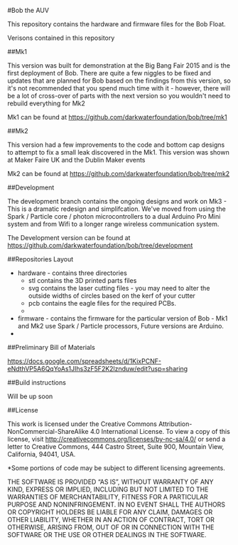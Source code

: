 #Bob the AUV

This repository contains the hardware and firmware files for the Bob Float.

Verisons contained in this repository

##Mk1

This version was built for demonstration at the Big Bang Fair 2015 and is the first deployment of Bob. There are quite a few niggles to be fixed and updates that are planned for Bob based on the findings from this version, so it's not recommended that you spend much time with it - however, there will be a lot of cross-over of parts with the next version so you wouldn't need to rebuild everything for Mk2

Mk1 can be found at https://github.com/darkwaterfoundation/bob/tree/mk1

##Mk2

This version had a few improvements to the code and bottom cap designs to attempt to fix a small leak discovered in the Mk1. This version was shown at Maker Faire UK and the Dublin Maker events

Mk2 can be found at https://github.com/darkwaterfoundation/bob/tree/mk2

##Development

The development branch contains the ongoing designs and work on Mk3 - This is a dramatic redesign and simplifcation. We've moved from using the Spark / Particle core / photon microcontrollers to a dual Arduino Pro Mini system and from Wifi to a longer range wireless communication system.

The Development version can be found at https://github.com/darkwaterfoundation/bob/tree/development

##Repositories Layout

- hardware - contains three directories
  - stl contains the 3D printed parts files
  - svg contains the laser cutting files - you may need to alter the outside widths of circles based on the kerf of your cutter
  - pcb contains the eagle files for the required PCBs.
  - 
- firmware - contains the firmware for the particular version of Bob - Mk1 and Mk2 use Spark / Particle processors, Future versions are Arduino.
- 
##Preliminary Bill of Materials

https://docs.google.com/spreadsheets/d/1KixPCNF-eNdthVP5A6QqYoAs1JIhs3zF5F2K2lznduw/edit?usp=sharing

##Build instructions

Will be up soon

##License

This work is licensed under the Creative Commons Attribution-NonCommercial-ShareAlike 4.0 International License. To view a copy of this license, visit http://creativecommons.org/licenses/by-nc-sa/4.0/ or send a letter to Creative Commons, 444 Castro Street, Suite 900, Mountain View, California, 94041, USA.

*Some portions of code may be subject to different licensing agreements.

THE SOFTWARE IS PROVIDED “AS IS”, WITHOUT WARRANTY OF ANY KIND, EXPRESS OR IMPLIED, INCLUDING BUT NOT LIMITED TO THE WARRANTIES OF MERCHANTABILITY, FITNESS FOR A PARTICULAR PURPOSE AND NONINFRINGEMENT. IN NO EVENT SHALL THE AUTHORS OR COPYRIGHT HOLDERS BE LIABLE FOR ANY CLAIM, DAMAGES OR OTHER LIABILITY, WHETHER IN AN ACTION OF CONTRACT, TORT OR OTHERWISE, ARISING FROM, OUT OF OR IN CONNECTION WITH THE SOFTWARE OR THE USE OR OTHER DEALINGS IN THE SOFTWARE.
